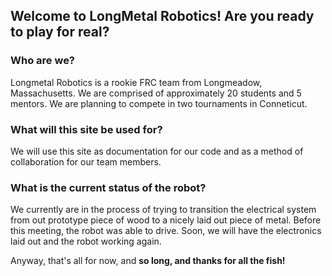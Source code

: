 ## Welcome to LongMetal Robotics! Are you ready to play for real?  
  
### Who are we?  
Longmetal Robotics is a rookie FRC team from Longmeadow, Massachusetts. We are comprised of approximately 20 
students and 5 mentors. We are planning to compete in two tournaments in Conneticut.  
  
### What will this site be used for?  
We will use this site as documentation for our code and as a method of collaboration for our team members.  

### What is the current status of the robot?  
We currently are in the process of trying to transition the electrical system from out prototype piece of wood
to a nicely laid out piece of metal. Before this meeting, the robot was able to drive. Soon, we will have the
electronics laid out and the robot working again.
  
Anyway, that's all for now, and **so long, and thanks for all the fish!**
